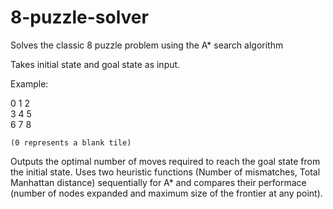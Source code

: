 # 8-puzzle-solver
Solves the classic 8 puzzle problem using the A* search algorithm 

Takes initial state and goal state as input. 

Example:

0 1 2    
3 4 5     
6 7 8
    
    (0 represents a blank tile)
    
Outputs the optimal number of moves required to reach the goal state from the initial state. Uses two heuristic functions (Number of mismatches, Total Manhattan distance) sequentially for A* and compares their performace (number of nodes expanded and maximum size of the frontier at any point).
